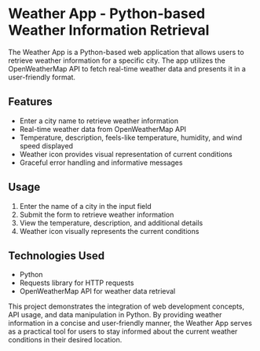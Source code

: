 
# Weather App - Python-based Weather Information Retrieval

The Weather App is a Python-based web application that allows users to retrieve weather information for a specific city. The app utilizes the OpenWeatherMap API to fetch real-time weather data and presents it in a user-friendly format.

## Features
- Enter a city name to retrieve weather information
- Real-time weather data from OpenWeatherMap API
- Temperature, description, feels-like temperature, humidity, and wind speed displayed
- Weather icon provides visual representation of current conditions
- Graceful error handling and informative messages

## Usage
1. Enter the name of a city in the input field
2. Submit the form to retrieve weather information
3. View the temperature, description, and additional details
4. Weather icon visually represents the current conditions

## Technologies Used
- Python
- Requests library for HTTP requests
- OpenWeatherMap API for weather data retrieval

This project demonstrates the integration of web development concepts, API usage, and data manipulation in Python. By providing weather information in a concise and user-friendly manner, the Weather App serves as a practical tool for users to stay informed about the current weather conditions in their desired location.
